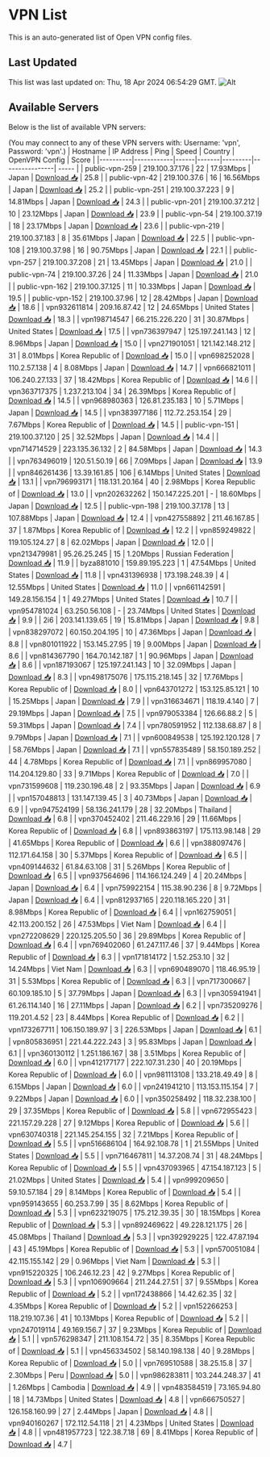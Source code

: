 # VPN List

This is an auto-generated list of Open VPN config files.

## Last Updated

This list was last updated on: Thu, 18 Apr 2024 06:54:29 GMT.
![Alt](https://repobeats.axiom.co/api/embed/186b98318ef1479477931607c1ad7d823f12451f.svg "Repobeats analytics image")

## Available Servers

Below is the list of available VPN servers:

(You may connect to any of these VPN servers with: Username: 'vpn', Password: 'vpn'.)
| Hostname | IP Address | Ping | Speed | Country | OpenVPN Config | Score |
|----------|------------|------|-------|---------|----------------| ----- |
| public-vpn-259 | 219.100.37.176 | 22 | 17.93Mbps | Japan | [Download 📥](./configs/server_0_JP.ovpn) | 25.8 |
| public-vpn-42 | 219.100.37.6 | 16 | 16.56Mbps | Japan | [Download 📥](./configs/server_1_JP.ovpn) | 25.2 |
| public-vpn-251 | 219.100.37.223 | 9 | 14.81Mbps | Japan | [Download 📥](./configs/server_2_JP.ovpn) | 24.3 |
| public-vpn-201 | 219.100.37.212 | 10 | 23.12Mbps | Japan | [Download 📥](./configs/server_3_JP.ovpn) | 23.9 |
| public-vpn-54 | 219.100.37.19 | 18 | 23.17Mbps | Japan | [Download 📥](./configs/server_4_JP.ovpn) | 23.6 |
| public-vpn-219 | 219.100.37.183 | 8 | 35.61Mbps | Japan | [Download 📥](./configs/server_5_JP.ovpn) | 22.5 |
| public-vpn-108 | 219.100.37.98 | 16 | 90.75Mbps | Japan | [Download 📥](./configs/server_6_JP.ovpn) | 22.1 |
| public-vpn-257 | 219.100.37.208 | 21 | 13.45Mbps | Japan | [Download 📥](./configs/server_7_JP.ovpn) | 21.0 |
| public-vpn-74 | 219.100.37.26 | 24 | 11.33Mbps | Japan | [Download 📥](./configs/server_8_JP.ovpn) | 21.0 |
| public-vpn-162 | 219.100.37.125 | 11 | 10.33Mbps | Japan | [Download 📥](./configs/server_9_JP.ovpn) | 19.5 |
| public-vpn-152 | 219.100.37.96 | 12 | 28.42Mbps | Japan | [Download 📥](./configs/server_10_JP.ovpn) | 18.6 |
| vpn932611814 | 209.16.87.42 | 12 | 24.65Mbps | United States | [Download 📥](./configs/server_11_US.ovpn) | 18.3 |
| vpn198714547 | 66.215.226.220 | 31 | 30.87Mbps | United States | [Download 📥](./configs/server_12_US.ovpn) | 17.5 |
| vpn736397947 | 125.197.241.143 | 12 | 8.96Mbps | Japan | [Download 📥](./configs/server_13_JP.ovpn) | 15.0 |
| vpn271901051 | 121.142.148.212 | 31 | 8.01Mbps | Korea Republic of | [Download 📥](./configs/server_14_KR.ovpn) | 15.0 |
| vpn698252028 | 110.2.57.138 | 4 | 8.08Mbps | Japan | [Download 📥](./configs/server_15_JP.ovpn) | 14.7 |
| vpn666821011 | 106.240.27.133 | 37 | 18.42Mbps | Korea Republic of | [Download 📥](./configs/server_16_KR.ovpn) | 14.6 |
| vpn363717375 | 1.237.213.104 | 34 | 26.39Mbps | Korea Republic of | [Download 📥](./configs/server_17_KR.ovpn) | 14.5 |
| vpn968980363 | 126.81.235.183 | 10 | 5.71Mbps | Japan | [Download 📥](./configs/server_18_JP.ovpn) | 14.5 |
| vpn383977186 | 112.72.253.154 | 29 | 7.67Mbps | Korea Republic of | [Download 📥](./configs/server_19_KR.ovpn) | 14.5 |
| public-vpn-151 | 219.100.37.120 | 25 | 32.52Mbps | Japan | [Download 📥](./configs/server_20_JP.ovpn) | 14.4 |
| vpn714714529 | 223.135.36.132 | 2 | 84.58Mbps | Japan | [Download 📥](./configs/server_21_JP.ovpn) | 14.3 |
| vpn763496019 | 120.51.50.19 | 66 | 7.09Mbps | Japan | [Download 📥](./configs/server_22_JP.ovpn) | 13.9 |
| vpn846261436 | 13.39.161.85 | 106 | 6.14Mbps | United States | [Download 📥](./configs/server_23_US.ovpn) | 13.1 |
| vpn796993171 | 118.131.20.164 | 40 | 2.98Mbps | Korea Republic of | [Download 📥](./configs/server_24_KR.ovpn) | 13.0 |
| vpn202632262 | 150.147.225.201 | - | 18.60Mbps | Japan | [Download 📥](./configs/server_25_JP.ovpn) | 12.5 |
| public-vpn-198 | 219.100.37.178 | 13 | 107.88Mbps | Japan | [Download 📥](./configs/server_26_JP.ovpn) | 12.4 |
| vpn427558892 | 211.46.167.85 | 37 | 1.87Mbps | Korea Republic of | [Download 📥](./configs/server_27_KR.ovpn) | 12.2 |
| vpn859249822 | 119.105.124.27 | 8 | 62.02Mbps | Japan | [Download 📥](./configs/server_28_JP.ovpn) | 12.0 |
| vpn213479981 | 95.26.25.245 | 15 | 1.20Mbps | Russian Federation | [Download 📥](./configs/server_29_RU.ovpn) | 11.9 |
| byza881010 | 159.89.195.223 | 1 | 47.54Mbps | United States | [Download 📥](./configs/server_30_US.ovpn) | 11.8 |
| vpn431396938 | 173.198.248.39 | 4 | 12.55Mbps | United States | [Download 📥](./configs/server_31_US.ovpn) | 11.0 |
| vpn661142591 | 149.28.156.154 | 1 | 49.27Mbps | United States | [Download 📥](./configs/server_32_US.ovpn) | 10.7 |
| vpn954781024 | 63.250.56.108 | - | 23.74Mbps | United States | [Download 📥](./configs/server_33_US.ovpn) | 9.9 |
| 2i6 | 203.141.139.65 | 19 | 15.81Mbps | Japan | [Download 📥](./configs/server_34_JP.ovpn) | 9.8 |
| vpn838297072 | 60.150.204.195 | 10 | 47.36Mbps | Japan | [Download 📥](./configs/server_35_JP.ovpn) | 8.8 |
| vpn801011922 | 153.145.27.95 | 19 | 9.00Mbps | Japan | [Download 📥](./configs/server_36_JP.ovpn) | 8.6 |
| vpn814367790 | 164.70.142.187 | 1 | 90.96Mbps | Japan | [Download 📥](./configs/server_37_JP.ovpn) | 8.6 |
| vpn187193067 | 125.197.241.143 | 10 | 32.09Mbps | Japan | [Download 📥](./configs/server_38_JP.ovpn) | 8.3 |
| vpn498175076 | 175.115.218.145 | 32 | 17.76Mbps | Korea Republic of | [Download 📥](./configs/server_39_KR.ovpn) | 8.0 |
| vpn643701272 | 153.125.85.121 | 10 | 15.25Mbps | Japan | [Download 📥](./configs/server_40_JP.ovpn) | 7.9 |
| vpn316634671 | 118.19.4.140 | 7 | 29.19Mbps | Japan | [Download 📥](./configs/server_41_JP.ovpn) | 7.5 |
| vpn979053384 | 126.66.88.2 | 5 | 59.31Mbps | Japan | [Download 📥](./configs/server_42_JP.ovpn) | 7.4 |
| vpn780591952 | 112.138.68.87 | 8 | 9.79Mbps | Japan | [Download 📥](./configs/server_43_JP.ovpn) | 7.1 |
| vpn600849538 | 125.192.120.128 | 7 | 58.76Mbps | Japan | [Download 📥](./configs/server_44_JP.ovpn) | 7.1 |
| vpn557835489 | 58.150.189.252 | 44 | 4.78Mbps | Korea Republic of | [Download 📥](./configs/server_45_KR.ovpn) | 7.1 |
| vpn869957080 | 114.204.129.80 | 33 | 9.71Mbps | Korea Republic of | [Download 📥](./configs/server_46_KR.ovpn) | 7.0 |
| vpn731599608 | 119.230.196.48 | 2 | 93.35Mbps | Japan | [Download 📥](./configs/server_47_JP.ovpn) | 6.9 |
| vpn157048813 | 131.147.139.45 | 3 | 40.73Mbps | Japan | [Download 📥](./configs/server_48_JP.ovpn) | 6.9 |
| vpn947524199 | 58.136.241.179 | 28 | 32.20Mbps | Thailand | [Download 📥](./configs/server_49_TH.ovpn) | 6.8 |
| vpn370452402 | 211.46.229.16 | 29 | 11.66Mbps | Korea Republic of | [Download 📥](./configs/server_50_KR.ovpn) | 6.8 |
| vpn893863197 | 175.113.98.148 | 29 | 41.65Mbps | Korea Republic of | [Download 📥](./configs/server_51_KR.ovpn) | 6.6 |
| vpn388097476 | 112.171.64.158 | 30 | 5.37Mbps | Korea Republic of | [Download 📥](./configs/server_52_KR.ovpn) | 6.5 |
| vpn409144632 | 61.84.63.108 | 31 | 5.26Mbps | Korea Republic of | [Download 📥](./configs/server_53_KR.ovpn) | 6.5 |
| vpn937564696 | 114.166.124.249 | 4 | 20.24Mbps | Japan | [Download 📥](./configs/server_54_JP.ovpn) | 6.4 |
| vpn759922154 | 115.38.90.236 | 8 | 9.72Mbps | Japan | [Download 📥](./configs/server_55_JP.ovpn) | 6.4 |
| vpn812937165 | 220.118.165.220 | 31 | 8.98Mbps | Korea Republic of | [Download 📥](./configs/server_56_KR.ovpn) | 6.4 |
| vpn162759051 | 42.113.200.152 | 26 | 47.53Mbps | Viet Nam | [Download 📥](./configs/server_57_VN.ovpn) | 6.4 |
| vpn272208629 | 220.125.205.50 | 36 | 29.89Mbps | Korea Republic of | [Download 📥](./configs/server_58_KR.ovpn) | 6.4 |
| vpn769402060 | 61.247.117.46 | 37 | 9.44Mbps | Korea Republic of | [Download 📥](./configs/server_59_KR.ovpn) | 6.3 |
| vpn171814172 | 1.52.253.10 | 32 | 14.24Mbps | Viet Nam | [Download 📥](./configs/server_60_VN.ovpn) | 6.3 |
| vpn690489070 | 118.46.95.19 | 31 | 5.53Mbps | Korea Republic of | [Download 📥](./configs/server_61_KR.ovpn) | 6.3 |
| vpn717300667 | 60.109.185.10 | 5 | 37.79Mbps | Japan | [Download 📥](./configs/server_62_JP.ovpn) | 6.3 |
| vpn305941941 | 61.26.114.140 | 16 | 27.11Mbps | Japan | [Download 📥](./configs/server_63_JP.ovpn) | 6.2 |
| vpn735209276 | 119.201.4.52 | 23 | 8.44Mbps | Korea Republic of | [Download 📥](./configs/server_64_KR.ovpn) | 6.2 |
| vpn173267711 | 106.150.189.97 | 3 | 226.53Mbps | Japan | [Download 📥](./configs/server_65_JP.ovpn) | 6.1 |
| vpn805836951 | 221.44.222.243 | 3 | 95.83Mbps | Japan | [Download 📥](./configs/server_66_JP.ovpn) | 6.1 |
| vpn360130112 | 1.251.186.167 | 38 | 3.51Mbps | Korea Republic of | [Download 📥](./configs/server_67_KR.ovpn) | 6.0 |
| vpn412177177 | 222.107.31.230 | 40 | 20.19Mbps | Korea Republic of | [Download 📥](./configs/server_68_KR.ovpn) | 6.0 |
| vpn981113108 | 133.218.49.49 | 8 | 6.15Mbps | Japan | [Download 📥](./configs/server_69_JP.ovpn) | 6.0 |
| vpn241941210 | 113.153.115.154 | 7 | 9.22Mbps | Japan | [Download 📥](./configs/server_70_JP.ovpn) | 6.0 |
| vpn350258492 | 118.32.238.100 | 29 | 37.35Mbps | Korea Republic of | [Download 📥](./configs/server_71_KR.ovpn) | 5.8 |
| vpn672955423 | 221.157.29.228 | 27 | 9.12Mbps | Korea Republic of | [Download 📥](./configs/server_72_KR.ovpn) | 5.6 |
| vpn630740318 | 221.145.254.155 | 32 | 7.21Mbps | Korea Republic of | [Download 📥](./configs/server_73_KR.ovpn) | 5.5 |
| vpn516686104 | 164.92.108.78 | 1 | 21.55Mbps | United States | [Download 📥](./configs/server_74_US.ovpn) | 5.5 |
| vpn716467811 | 14.37.208.74 | 31 | 48.24Mbps | Korea Republic of | [Download 📥](./configs/server_75_KR.ovpn) | 5.5 |
| vpn437093965 | 47.154.187.123 | 5 | 21.02Mbps | United States | [Download 📥](./configs/server_76_US.ovpn) | 5.4 |
| vpn999209650 | 59.10.57.184 | 29 | 8.14Mbps | Korea Republic of | [Download 📥](./configs/server_77_KR.ovpn) | 5.4 |
| vpn959143655 | 60.253.7.99 | 35 | 8.62Mbps | Korea Republic of | [Download 📥](./configs/server_78_KR.ovpn) | 5.3 |
| vpn623219075 | 175.212.39.35 | 30 | 18.15Mbps | Korea Republic of | [Download 📥](./configs/server_79_KR.ovpn) | 5.3 |
| vpn892469622 | 49.228.121.175 | 26 | 45.08Mbps | Thailand | [Download 📥](./configs/server_80_TH.ovpn) | 5.3 |
| vpn392929225 | 122.47.87.194 | 43 | 45.19Mbps | Korea Republic of | [Download 📥](./configs/server_81_KR.ovpn) | 5.3 |
| vpn570051084 | 42.115.155.142 | 29 | 0.96Mbps | Viet Nam | [Download 📥](./configs/server_82_VN.ovpn) | 5.3 |
| vpn915220325 | 106.246.12.23 | 42 | 9.27Mbps | Korea Republic of | [Download 📥](./configs/server_83_KR.ovpn) | 5.3 |
| vpn106909664 | 211.244.27.51 | 37 | 9.55Mbps | Korea Republic of | [Download 📥](./configs/server_84_KR.ovpn) | 5.2 |
| vpn172438866 | 14.42.62.35 | 32 | 4.35Mbps | Korea Republic of | [Download 📥](./configs/server_85_KR.ovpn) | 5.2 |
| vpn152266253 | 118.219.107.36 | 41 | 10.13Mbps | Korea Republic of | [Download 📥](./configs/server_86_KR.ovpn) | 5.2 |
| vpn247019114 | 49.169.156.7 | 37 | 9.23Mbps | Korea Republic of | [Download 📥](./configs/server_87_KR.ovpn) | 5.1 |
| vpn576298347 | 211.108.154.72 | 35 | 8.35Mbps | Korea Republic of | [Download 📥](./configs/server_88_KR.ovpn) | 5.1 |
| vpn456334502 | 58.140.198.138 | 40 | 9.28Mbps | Korea Republic of | [Download 📥](./configs/server_89_KR.ovpn) | 5.0 |
| vpn769510588 | 38.25.15.8 | 37 | 2.30Mbps | Peru | [Download 📥](./configs/server_90_PE.ovpn) | 5.0 |
| vpn986283811 | 103.244.248.37 | 41 | 1.26Mbps | Cambodia | [Download 📥](./configs/server_91_KH.ovpn) | 4.9 |
| vpn483584519 | 73.165.94.80 | 18 | 14.73Mbps | United States | [Download 📥](./configs/server_92_US.ovpn) | 4.8 |
| vpn666750527 | 126.158.160.99 | 27 | 2.44Mbps | Japan | [Download 📥](./configs/server_93_JP.ovpn) | 4.8 |
| vpn940160267 | 172.112.54.118 | 21 | 4.23Mbps | United States | [Download 📥](./configs/server_94_US.ovpn) | 4.8 |
| vpn481957723 | 122.38.7.18 | 69 | 8.41Mbps | Korea Republic of | [Download 📥](./configs/server_95_KR.ovpn) | 4.7 |
